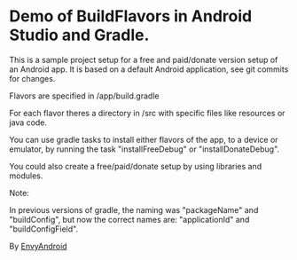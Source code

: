 # Demo of BuildFlavors in Android Studio and Gradle.

This is a sample project setup for a free and paid/donate version setup of an Android app. It is based on a default Android application, see git commits for changes.

Flavors are specified in /app/build.gradle

For each flavor theres a directory in /src with specific files like resources or java code.

You can use gradle tasks to install either flavors of the app, to a device or emulator, by running the task "installFreeDebug" or "installDonateDebug".

You could also create a free/paid/donate setup by using libraries and modules.

Note:

In previous versions of gradle, the naming was "packageName" and "buildConfig",
but now the correct names are: "applicationId" and "buildConfigField".

By [EnvyAndroid](http://envyandroid.com)


